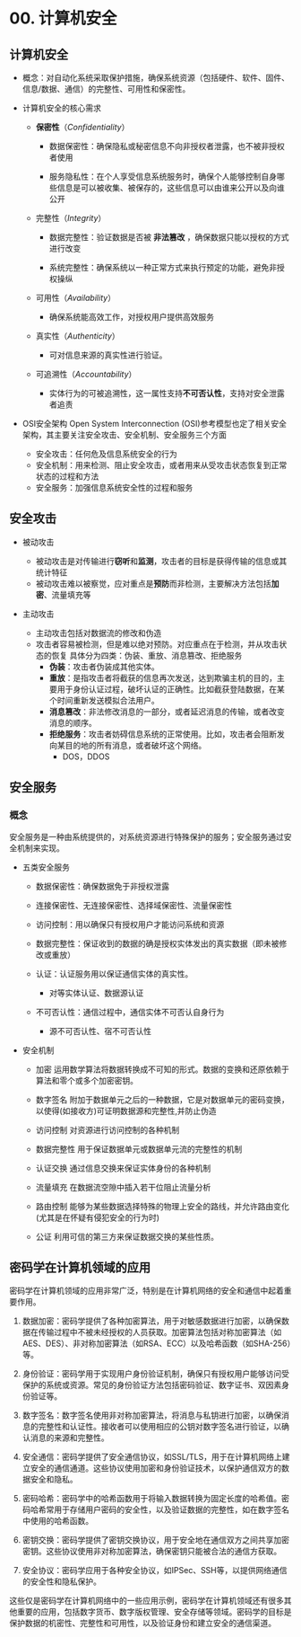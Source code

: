 # 00. 计算机安全
## 计算机安全
* 概念：对自动化系统采取保护措施，确保系统资源（包括硬件、软件、固件、信息/数据、通信）的完整性、可用性和保密性。

* 计算机安全的核心需求
    * **保密性**（*Confidentiality*）
        
        * 数据保密性：确保隐私或秘密信息不向非授权者泄露，也不被非授权者使用 
        
        * 服务隐私性：在个人享受信息系统服务时，确保个人能够控制自身哪些信息是可以被收集、被保存的，这些信息可以由谁来公开以及向谁公开
    * 完整性（*Integrity*） 
        
        * 数据完整性：验证数据是否被 **非法篡改** ，确保数据只能以授权的方式进行改变
        
        * 系统完整性：确保系统以一种正常方式来执行预定的功能，避免非授权操纵
    * 可用性（*Availability*）
        
        * 确保系统能高效工作，对授权用户提供高效服务
    * 真实性（*Authenticity*）
        * 可对信息来源的真实性进行验证。
    * 可追溯性（*Accountability*）
        
        * 实体行为的可被追溯性，这一属性支持**不可否认性**，支持对安全泄露者追责

* OSI安全架构
Open System Interconnection (OSI)参考模型也定了相关安全架构，其主要关注安全攻击、安全机制、安全服务三个方面
    * 安全攻击：任何危及信息系统安全的行为
    * 安全机制：用来检测、阻止安全攻击，或者用来从受攻击状态恢复到正常状态的过程和方法
    * 安全服务：加强信息系统安全性的过程和服务


## 安全攻击
* 被动攻击
    * 被动攻击是对传输进行**窃听**和**监测**，攻击者的目标是获得传输的信息或其统计特征
    * 被动攻击难以被察觉，应对重点是**预防**而非检测，主要解决方法包括**加密**、流量填充等

* 主动攻击
    * 主动攻击包括对数据流的修改和伪造
    * 攻击者容易被检测，但是难以绝对预防。对应重点在于检测，并从攻击状态的恢复
    具体分为四类：伪装、重放、消息篡改、拒绝服务
        * **伪装**：攻击者伪装成其他实体。
        * **重放**：是指攻击者将截获的信息再次发送，达到欺骗主机的目的，主要用于身份认证过程，破坏认证的正确性。比如截获登陆数据，在某个时间重新发送模拟合法用户。
        * **消息篡改**：非法修改消息的一部分，或者延迟消息的传输，或者改变消息的顺序。
        * **拒绝服务**：攻击者妨碍信息系统的正常使用。比如，攻击者会阻断发向某目的地的所有消息，或者破坏这个网络。
            * DOS，DDOS
## 安全服务
### 概念
安全服务是一种由系统提供的，对系统资源进行特殊保护的服务；安全服务通过安全机制来实现。
* 五类安全服务
    * 数据保密性：确保数据免于非授权泄露
    
    * 连接保密性、无连接保密性、选择域保密性、流量保密性
    
    * 访问控制：用以确保只有授权用户才能访问系统和资源
    
    * 数据完整性：保证收到的数据的确是授权实体发出的真实数据（即未被修改或重放）
    
    * 认证：认证服务用以保证通信实体的真实性。
        * 对等实体认证、数据源认证
    
    * 不可否认性：通信过程中，通信实体不可否认自身行为
        * 源不可否认性、宿不可否认性

* 安全机制
    * 加密
    运用数学算法将数据转换成不可知的形式。数据的变换和还原依赖于算法和零个或多个加密密钥。
    
    * 数字签名
    附加于数据单元之后的一种数据，它是对数据单元的密码变换，以使得(如接收方)可证明数据源和完整性,并防止伪造
    
    * 访问控制
    对资源进行访问控制的各种机制
    
    * 数据完整性
    用于保证数据单元或数据单元流的完整性的机制
    
    * 认证交换
    通过信息交换来保证实体身份的各种机制
    
    * 流量填充
    在数据流空隙中插入若干位阻止流量分析
    
    * 路由控制
    能够为某些数据选择特殊的物理上安全的路线，并允许路由变化(尤其是在怀疑有侵犯安全的行为时)
    
    * 公证
    利用可信的第三方来保证数据交换的某些性质。 


## 密码学在计算机领域的应用
密码学在计算机领域的应用非常广泛，特别是在计算机网络的安全和通信中起着重要作用。

1. 数据加密：密码学提供了各种加密算法，用于对敏感数据进行加密，以确保数据在传输过程中不被未经授权的人员获取。加密算法包括对称加密算法（如AES、DES）、非对称加密算法（如RSA、ECC）以及哈希函数（如SHA-256）等。

2. 身份验证：密码学用于实现用户身份验证机制，确保只有授权用户能够访问受保护的系统或资源。常见的身份验证方法包括密码验证、数字证书、双因素身份验证等。

3. 数字签名：数字签名使用非对称加密算法，将消息与私钥进行加密，以确保消息的完整性和认证性。接收者可以使用相应的公钥对数字签名进行验证，以确认消息的来源和完整性。

4. 安全通信：密码学提供了安全通信协议，如SSL/TLS，用于在计算机网络上建立安全的通信通道。这些协议使用加密和身份验证技术，以保护通信双方的数据安全和隐私。

5. 密码哈希：密码学中的哈希函数用于将输入数据转换为固定长度的哈希值。密码哈希常用于存储用户密码的安全性，以及验证数据的完整性，如在数字签名中使用的哈希函数。

6. 密钥交换：密码学提供了密钥交换协议，用于安全地在通信双方之间共享加密密钥。这些协议使用非对称加密算法，确保密钥只能被合法的通信方获取。

7. 安全协议：密码学应用于各种安全协议，如IPSec、SSH等，以提供网络通信的安全性和隐私保护。

这些仅是密码学在计算机网络中的一些应用示例，密码学在计算机领域还有很多其他重要的应用，包括数字货币、数字版权管理、安全存储等领域。密码学的目标是保护数据的机密性、完整性和可用性，以及验证身份和建立安全的通信渠道。